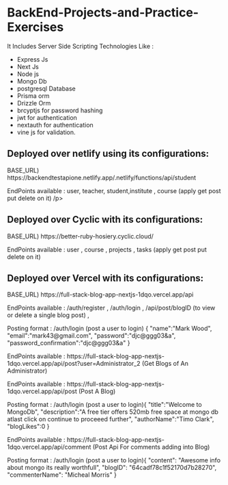 # BackEnd-Projects-and-Practice-Exercises
It Includes Server Side Scripting Technologies Like : 
- Express Js
- Next Js
- Node js
- Mongo Db
- postgresql Database
- Prisma orm
- Drizzle Orm
- brcyptjs for password hashing
- jwt for authentication
- nextauth for authentication
- vine js for validation.

<h2>Deployed over netlify using its configurations:</h2>
BASE_URL) https://backendtestapione.netlify.app/.netlify/functions/api/student
<p>EndPoints available : user, teacher, student,institute , course (apply get post put delete on it) /p>
  
<h2>Deployed over Cyclic with its configurations:</h2>
BASE_URL) https://better-ruby-hosiery.cyclic.cloud/

<p>EndPoints available : user , course , projects , tasks (apply get post put delete on it) </p>

<h2>Deployed over Vercel with its configurations:</h2>
BASE_URL) https://full-stack-blog-app-nextjs-1dqo.vercel.app/api

<p>EndPoints available : /auth/register , /auth/login , /api/post/blogID (to view or delete a single blog post) , </p>

<p>Posting format :  /auth/login (post a user to login) {
  "name":"Mark Wood",
  "email":"mark43@gmail.com",
  "password":"djc@ggg03&a",
  "password_confirmation":"djc@ggg03&a"
} </p>

<p>EndPoints available : https://full-stack-blog-app-nextjs-1dqo.vercel.app/api/post?user=Administrator_2 (Get Blogs of An Administrator)</p>

<p>EndPoints available : https://full-stack-blog-app-nextjs-1dqo.vercel.app/api/post (Post A Blog)</p>


<p>Posting format :  /auth/login (post a user to login){
  "title":"Welcome to MongoDb",
  "description":"A free tier offers 520mb free space at mongo db atlast click on continue to proceeed further",
  "authorName":"Timo Clark",
  "blogLikes":0
} </p>

<p>EndPoints available : https://full-stack-blog-app-nextjs-1dqo.vercel.app/api/comment (Post Api For comments adding into Blog)</p>

<p>Posting format :  /auth/login (post a user to login){
    "content": "Awesome info about mongo its really worthfull",
    "blogID": "64cadf78c1f52170d7b28270",
    "commenterName": "Micheal Morris"
} </p>

